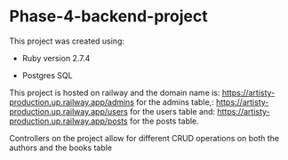 # Phase-4-backend-project

This project was created using:


* Ruby version 2.7.4

* Postgres SQL

This project is hosted on railway and the domain name is:
https://artisty-production.up.railway.app/admins for the admins table,:
https://artisty-production.up.railway.app/users for the users table and:
https://artisty-production.up.railway.app/posts for the posts table.

Controllers on the project allow for different CRUD operations on both the authors and the books table
